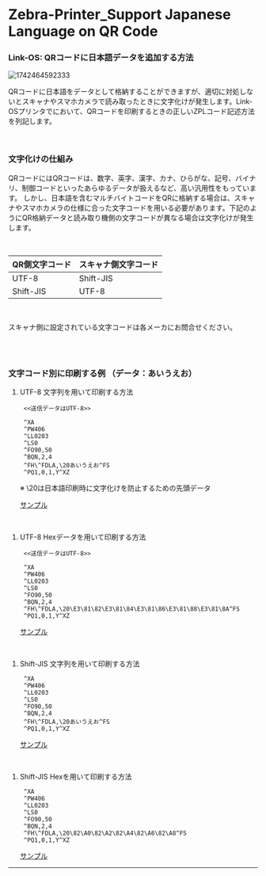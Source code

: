 # Zebra-Printer_Support Japanese Language on QR Code

### Link-OS: QRコードに日本語データを追加する方法


![1742464592333](https://blogger.googleusercontent.com/img/b/R29vZ2xl/AVvXsEiy_mFz7jmhDD_q5s9RX1t9lmBZ4q1sOTN1LZWU_Aa5a2dba3XYj-g80_B_-PzOM_BPwhJhuSrwm6dCLoB6i2kFcPExxutuR5IoUWgR7lRQK5Z9XzpEvjT-Ih9obdAnVCRF2Zg4exV2w4w/s400/computer_mojibake.png)

QRコードに日本語をデータとして格納することができますが、適切に対処しないとスキャナやスマホカメラで読み取ったときに文字化けが発生します。Link-OSプリンタでにおいて、QRコードを印刷するときの正しいZPLコード記述方法を列記します。

</br>

### 文字化けの仕組み

QRコードにはQRコードは、数字、英字、漢字、カナ、ひらがな、記号、バイナリ、制御コードといったあらゆるデータが扱えるなど、高い汎用性をもっています。
しかし、日本語を含むマルチバイトコードをQRに格納する場合は、スキャナやスマホカメラの仕様に合った文字コードを用いる必要があります。下記のようにQR格納データと読み取り機側の文字コードが異なる場合は文字化けが発生します。

</br>

|QR側文字コード|スキャナ側文字コード|
|-|-|
|UTF-8| Shift-JIS |
|Shift-JIS  | UTF-8|

</br>

スキャナ側に設定されている文字コードは各メーカにお問合せください。

</br>
</br>


### 文字コード別に印刷する例 （データ：あいうえお）

1. UTF-8 文字列を用いて印刷する方法

        <<送信データはUTF-8>>  

        ^XA
        ^PW406
        ^LL0203
        ^LS0
        ^FO90,50
        ^BQN,2,4
        ^FH\^FDLA,\20あいうえお^FS
        ^PQ1,0,1,Y^XZ

    ※ \20は日本語印刷時に文字化けを防止するための先頭データ
    
    [サンプル](./あいうえお%20-%20UTF8-文字.prn)

    
</br>

1. UTF-8 Hexデータを用いて印刷する方法

        <<送信データはUTF-8>>  

        ^XA
        ^PW406
        ^LL0203
        ^LS0
        ^FO90,50
        ^BQN,2,4
        ^FH\^FDLA,\20\E3\81\82\E3\81\84\E3\81\86\E3\81\88\E3\81\8A^FS
        ^PQ1,0,1,Y^XZ


    [サンプル](./あいうえお%20-%20UTF8-Hex.prn)

</br>


1. Shift-JIS 文字列を用いて印刷する方法


        ^XA
        ^PW406
        ^LL0203
        ^LS0
        ^FO90,50
        ^BQN,2,4
        ^FH\^FDLA,\20あいうえお^FS
        ^PQ1,0,1,Y^XZ

    [サンプル](./あいうえお%20-%20SJIS-文字.prn)
    
</br>

1. Shift-JIS Hexを用いて印刷する方法


        ^XA
        ^PW406
        ^LL0203
        ^LS0
        ^FO90,50
        ^BQN,2,4
        ^FH\^FDLA,\20\82\A0\82\A2\82\A4\82\A6\82\A8^FS
        ^PQ1,0,1,Y^XZ

    [サンプル](./あいうえお%20-%20SJIS-文字.prn)


---